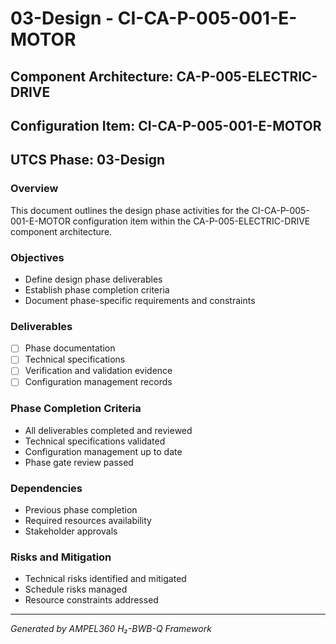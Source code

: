 # 03-Design - CI-CA-P-005-001-E-MOTOR

## Component Architecture: CA-P-005-ELECTRIC-DRIVE
## Configuration Item: CI-CA-P-005-001-E-MOTOR
## UTCS Phase: 03-Design

### Overview
This document outlines the design phase activities for the CI-CA-P-005-001-E-MOTOR configuration item within the CA-P-005-ELECTRIC-DRIVE component architecture.

### Objectives
- Define design phase deliverables
- Establish phase completion criteria
- Document phase-specific requirements and constraints

### Deliverables
- [ ] Phase documentation
- [ ] Technical specifications
- [ ] Verification and validation evidence
- [ ] Configuration management records

### Phase Completion Criteria
- All deliverables completed and reviewed
- Technical specifications validated
- Configuration management up to date
- Phase gate review passed

### Dependencies
- Previous phase completion
- Required resources availability
- Stakeholder approvals

### Risks and Mitigation
- Technical risks identified and mitigated
- Schedule risks managed
- Resource constraints addressed

---
*Generated by AMPEL360 H₂-BWB-Q Framework*
